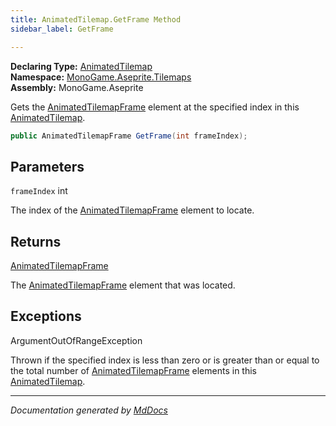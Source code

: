 ```yaml
---
title: AnimatedTilemap.GetFrame Method
sidebar_label: GetFrame

---
```


**Declaring Type:** [AnimatedTilemap](../)  
**Namespace:** [MonoGame.Aseprite.Tilemaps](../../)  
**Assembly:** MonoGame.Aseprite

Gets the [AnimatedTilemapFrame](../../AnimatedTilemapFrame/) element at the specified index in this [AnimatedTilemap](../).

```csharp
public AnimatedTilemapFrame GetFrame(int frameIndex);
```

## Parameters

`frameIndex`  int

The index of the [AnimatedTilemapFrame](../../AnimatedTilemapFrame/) element to locate.

## Returns

[AnimatedTilemapFrame](../../AnimatedTilemapFrame/)

The [AnimatedTilemapFrame](../../AnimatedTilemapFrame/) element that was located.

## Exceptions

ArgumentOutOfRangeException

Thrown if the specified index is less than zero or is greater than or equal to the total number of [AnimatedTilemapFrame](../../AnimatedTilemapFrame/) elements in this [AnimatedTilemap](../).

___

*Documentation generated by [MdDocs](https://github.com/ap0llo/mddocs)*
